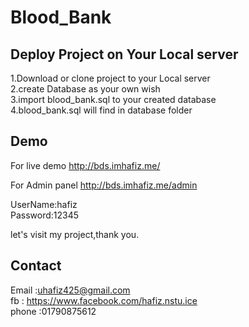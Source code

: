 # Blood_Bank 

Deploy Project on Your Local server
---------------------------------------
1.Download or clone project to your Local server <br> 
2.create Database as your own wish  <br> 
3.import blood_bank.sql to your created database  <br> 
4.blood_bank.sql will find  in database folder <br>  


 Demo
 ---------

For live demo 
http://bds.imhafiz.me/

For Admin panel 
http://bds.imhafiz.me/admin 

UserName:hafiz <br>
Password:12345 <br>

let's visit my project,thank you.

Contact
--------
Email  :uhafiz425@gmail.com <br> 
fb     : https://www.facebook.com/hafiz.nstu.ice <br>
phone  :01790875612 


